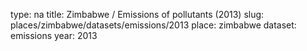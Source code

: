 type: na
title: Zimbabwe / Emissions of pollutants (2013)
slug: places/zimbabwe/datasets/emissions/2013
place: zimbabwe
dataset: emissions
year: 2013
